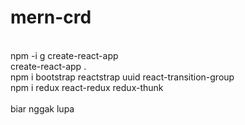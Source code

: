 # mern-crd
<br/>
npm -i g create-react-app<br/>
create-react-app . <br/>
npm i bootstrap reactstrap uuid react-transition-group<br/>
npm i redux react-redux redux-thunk<br/>
<br/>
biar nggak lupa
